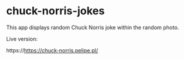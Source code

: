 # chuck-norris-jokes
This app displays random Chuck Norris joke within the random photo.

Live version:

https://https://chuck-norris.pelipe.pl/
